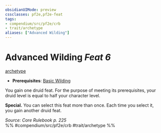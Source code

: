 ```yaml
---
obsidianUIMode: preview
cssclasses: pf2e,pf2e-feat
tags:
- compendium/src/pf2e/crb
- trait/archetype
aliases: ["Advanced Wilding"]
---
```

# Advanced Wilding  *Feat 6*  
[archetype](rules/traits/archetype.md "Archetype Feat Trait")  

- **Prerequisites**: [Basic Wilding](compendium/feats/basic-wilding.md)

You gain one druid feat. For the purpose of meeting its prerequisites, your druid level is equal to half your character level.

**Special.** You can select this feat more than once. Each time you select it, you gain another druid feat.

*Source: Core Rulebook p. 225*  
%% #compendium/src/pf2e/crb #trait/archetype %%